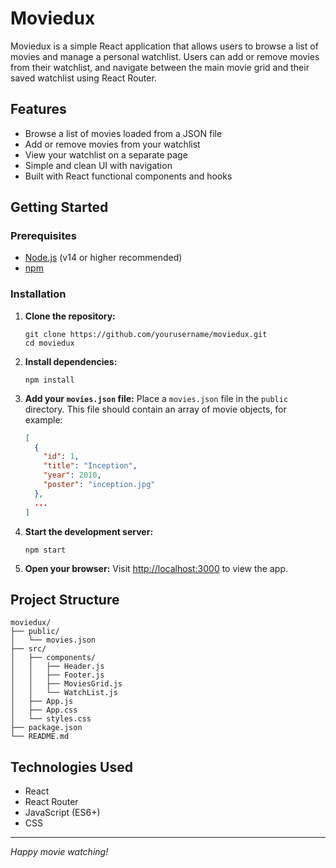 # Moviedux

Moviedux is a simple React application that allows users to browse a list of movies and manage a personal watchlist. Users can add or remove movies from their watchlist, and navigate between the main movie grid and their saved watchlist using React Router.

## Features

- Browse a list of movies loaded from a JSON file
- Add or remove movies from your watchlist
- View your watchlist on a separate page
- Simple and clean UI with navigation
- Built with React functional components and hooks

## Getting Started

### Prerequisites

- [Node.js](https://nodejs.org/) (v14 or higher recommended)
- [npm](https://www.npmjs.com/)

### Installation

1. **Clone the repository:**
   ```
   git clone https://github.com/yourusername/moviedux.git
   cd moviedux
   ```

2. **Install dependencies:**
   ```
   npm install
   ```

3. **Add your `movies.json` file:**
   Place a `movies.json` file in the `public` directory. This file should contain an array of movie objects, for example:
   ```json
   [
     {
       "id": 1,
       "title": "Inception",
       "year": 2010,
       "poster": "inception.jpg"
     },
     ...
   ]
   ```

4. **Start the development server:**
   ```
   npm start
   ```

5. **Open your browser:**
   Visit [http://localhost:3000](http://localhost:3000) to view the app.

## Project Structure

```
moviedux/
├── public/
│   └── movies.json
├── src/
│   ├── components/
│   │   ├── Header.js
│   │   ├── Footer.js
│   │   ├── MoviesGrid.js
│   │   └── WatchList.js
│   ├── App.js
│   ├── App.css
│   └── styles.css
├── package.json
└── README.md
```

## Technologies Used

- React
- React Router
- JavaScript (ES6+)
- CSS

---

*Happy movie watching!*
